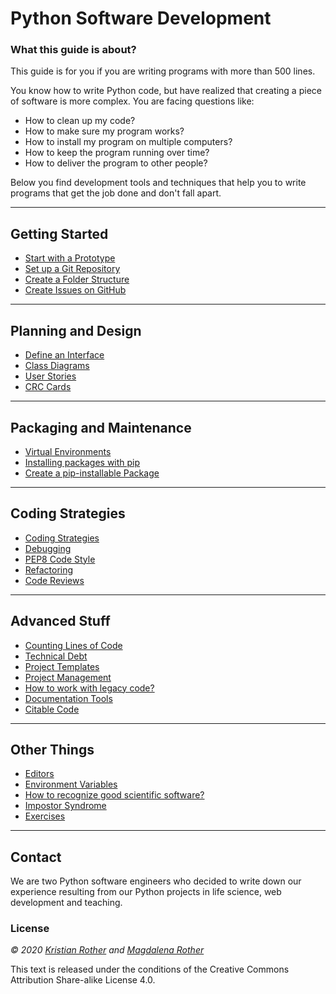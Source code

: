 
# Python Software Development

### What this guide is about?

This guide is for you if you are writing programs with more than 500 lines.

You know how to write Python code, but have realized that creating a piece of software is more complex. You are facing questions like:

* How to clean up my code?
* How to make sure my program works?
* How to install my program on multiple computers?
* How to keep the program running over time?
* How to deliver the program to other people?

Below you find development tools and techniques that help you to write programs that get the job done and don't fall apart.

----

## Getting Started

* [Start with a Prototype](prototype.md)
* [Set up a Git Repository](version_control.md)
* [Create a Folder Structure](folders.md)
* [Create Issues on GitHub](github_issues.md)

----

## Planning and Design

* [Define an Interface](interface.md)
* [Class Diagrams](class_diagram.md)
* [User Stories](user_stories.md)
* [CRC Cards](crc_cards.md)

----

## Packaging and Maintenance

* [Virtual Environments](virtualenv.md)
* [Installing packages with pip](pip.md)
* [Create a pip-installable Package](pip_setup.md)

----

## Coding Strategies

* [Coding Strategies](writing_code.md)
* [Debugging](debugging.md)
* [PEP8 Code Style](coding_style.md)
* [Refactoring](refactoring/README.md)
* [Code Reviews](code_reviews.md)

----

## Advanced Stuff

* [Counting Lines of Code](loc.md)
* [Technical Debt](tech_debt.md)
* [Project Templates](project_templates.md)
* [Project Management](project_management.md)
* [How to work with legacy code?](legacy_code.md)
* [Documentation Tools](documenting.md)
* [Citable Code](citable_code.md)

----

## Other Things

* [Editors](editors.md)
* [Environment Variables](environment_variables.md)
* [How to recognize good scientific software?](good_software.md)
* [Impostor Syndrome](impostor.md)
* [Exercises](exercises.md)

----

## Contact

We are two Python software engineers who decided to write down our experience resulting from our Python projects in life science, web development and teaching.

### License

*© 2020 [Kristian Rother](http://github.com/krother) and [Magdalena Rother](http://github.com/lenarother)*

This text is released under the conditions of the Creative Commons Attribution Share-alike License 4.0.
